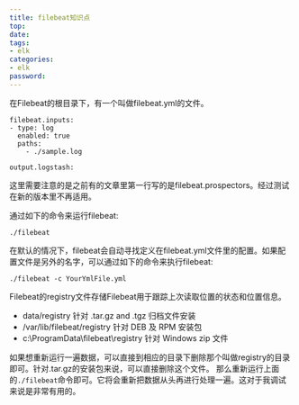 ```yaml
---
title: filebeat知识点
top: 
date: 
tags: 
- elk
categories: 
- elk
password: 
---
```

在Filebeat的根目录下，有一个叫做filebeat.yml的文件。
```
filebeat.inputs:
- type: log
  enabled: true
  paths:
    - ./sample.log
 
output.logstash:
```

这里需要注意的是之前有的文章里第一行写的是filebeat.prospectors。经过测试在新的版本里不再适用。

通过如下的命令来运行filebeat:
```
./filebeat
```
在默认的情况下，filebeat会自动寻找定义在filebeat.yml文件里的配置。如果配置文件是另外的名字，可以通过如下的命令来执行filebeat:
```
./filebeat -c YourYmlFile.yml
```

<escape><!-- more --></escape>

Filebeat的registry文件存储Filebeat用于跟踪上次读取位置的状态和位置信息。

- data/registry 针对 .tar.gz and .tgz 归档文件安装
- /var/lib/filebeat/registry 针对 DEB 及 RPM 安装包
- c:\ProgramData\filebeat\registry 针对 Windows zip 文件

如果想重新运行一遍数据，可以直接到相应的目录下删除那个叫做registry的目录即可。针对.tar.gz的安装包来说，可以直接删除这个文件。
那么重新运行上面的`./filebeat`命令即可。它将会重新把数据从头再进行处理一遍。这对于我调试来说是非常有用的。

